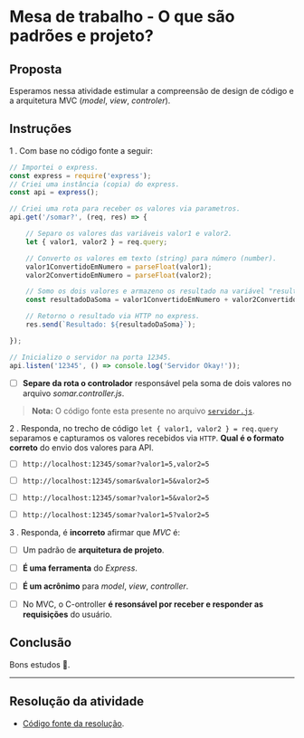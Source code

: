 # Mesa de trabalho - O que são padrões e projeto?

## Proposta

Esperamos nessa atividade estimular a compreensão de design de código e a arquitetura MVC (*model*, *view*, *controler*).

## Instruções

1 . Com base no código fonte a seguir:

```js
// Importei o express.
const express = require('express');
// Criei uma instância (copia) do express.
const api = express();

// Criei uma rota para receber os valores via parametros.
api.get('/somar?', (req, res) => {

    // Separo os valores das variáveis valor1 e valor2.
    let { valor1, valor2 } = req.query;

    // Converto os valores em texto (string) para número (number).
    valor1ConvertidoEmNumero = parseFloat(valor1);
    valor2ConvertidoEmNumero = parseFloat(valor2);

    // Somo os dois valores e armazeno os resultado na variável "resultadoDaSoma".
    const resultadoDaSoma = valor1ConvertidoEmNumero + valor2ConvertidoEmNumero;

    // Retorno o resultado via HTTP no express.
    res.send(`Resultado: ${resultadoDaSoma}`);

});

// Inicializo o servidor na porta 12345.
api.listen('12345', () => console.log('Servidor Okay!'));
```

- [ ] **Separe da rota o controlador** responsável pela soma de dois valores no arquivo *somar.controller.js*.

> **Nota:** O código fonte esta presente no arquivo [`servidor.js`](./src/servidor.js). 

2 . Responda, no trecho de código `let { valor1, valor2 } = req.query` separamos e capturamos os valores recebidos via `HTTP`. **Qual é o formato correto** do envio dos valores para API.

- [ ] `http://localhost:12345/somar?valor1=5,valor2=5`

- [ ] `http://localhost:12345/somar&valor1=5&valor2=5`

- [ ] `http://localhost:12345/somar?valor1=5&valor2=5`

- [ ] `http://localhost:12345/somar?valor1=5?valor2=5`

3 . Responda, é **incorreto** afirmar que *MVC* é:

- [ ] Um padrão de **arquitetura de projeto**.

- [ ] **É uma ferramenta** do *Express*.

- [ ] **É um acrônimo** para *model*, *view*, *controller*.

- [ ] No MVC, o C-ontroller **é resonsável por receber e responder as requisições** do usuário.

## Conclusão

Bons estudos 🤟. 

------

## Resolução da atividade

- [Código fonte da resolução](../atividade-resolvida/MyDollarQuoteAPI/).